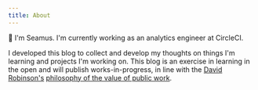 ```yaml
---
title: About
---
```


👋 I'm Seamus. I'm currently working as an analytics engineer at CircleCI.

I developed this blog to collect and develop my thoughts on things I'm learning and projects I'm working on. This blog is an exercise in learning in the open and will publish works-in-progress, in line with the [David Robinson's](http://varianceexplained.org/about/) [philosophy of the value of public work](https://rstudio.com/resources/rstudioconf-2019/the-unreasonable-effectiveness-of-public-work/).
